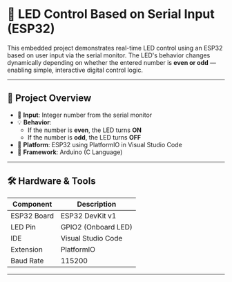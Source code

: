 # 🔌 LED Control Based on Serial Input (ESP32)

This embedded project demonstrates real-time LED control using an ESP32 based on user input via the serial monitor. The LED's behavior changes dynamically depending on whether the entered number is **even or odd** — enabling simple, interactive digital control logic.

---

## 🚀 Project Overview

- 🔢 **Input**: Integer number from the serial monitor  
- 💡 **Behavior**:  
  - If the number is **even**, the LED turns **ON**  
  - If the number is **odd**, the LED turns **OFF**  
- 📲 **Platform**: ESP32 using PlatformIO in Visual Studio Code  
- 🔧 **Framework**: Arduino (C Language)

---
## 🛠️ Hardware & Tools

| Component      | Description              |
|----------------|--------------------------|
| ESP32 Board    | ESP32 DevKit v1          |
| LED Pin        | GPIO2 (Onboard LED)      |
| IDE            | Visual Studio Code       |
| Extension      | PlatformIO               |
| Baud Rate      | 115200                   |

---
